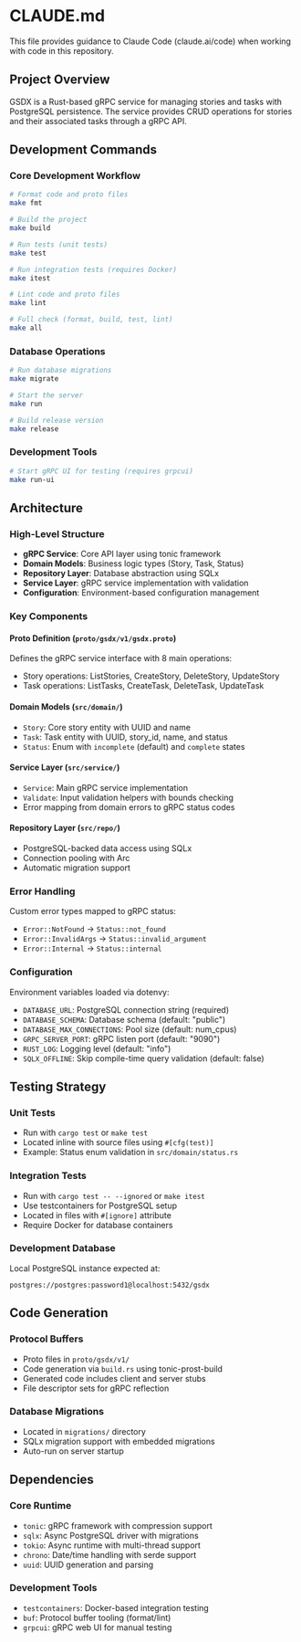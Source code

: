 # CLAUDE.md

This file provides guidance to Claude Code (claude.ai/code) when working with code in this repository.

## Project Overview

GSDX is a Rust-based gRPC service for managing stories and tasks with PostgreSQL persistence. The service provides CRUD operations for stories and their associated tasks through a gRPC API.

## Development Commands

### Core Development Workflow
```bash
# Format code and proto files
make fmt

# Build the project
make build

# Run tests (unit tests)
make test

# Run integration tests (requires Docker)
make itest

# Lint code and proto files
make lint

# Full check (format, build, test, lint)
make all
```

### Database Operations
```bash
# Run database migrations
make migrate

# Start the server
make run

# Build release version
make release
```

### Development Tools
```bash
# Start gRPC UI for testing (requires grpcui)
make run-ui
```

## Architecture

### High-Level Structure
- **gRPC Service**: Core API layer using tonic framework
- **Domain Models**: Business logic types (Story, Task, Status)
- **Repository Layer**: Database abstraction using SQLx
- **Service Layer**: gRPC service implementation with validation
- **Configuration**: Environment-based configuration management

### Key Components

#### Proto Definition (`proto/gsdx/v1/gsdx.proto`)
Defines the gRPC service interface with 8 main operations:
- Story operations: ListStories, CreateStory, DeleteStory, UpdateStory
- Task operations: ListTasks, CreateTask, DeleteTask, UpdateTask

#### Domain Models (`src/domain/`)
- `Story`: Core story entity with UUID and name
- `Task`: Task entity with UUID, story_id, name, and status
- `Status`: Enum with `incomplete` (default) and `complete` states

#### Service Layer (`src/service/`)
- `Service`: Main gRPC service implementation
- `Validate`: Input validation helpers with bounds checking
- Error mapping from domain errors to gRPC status codes

#### Repository Layer (`src/repo/`)
- PostgreSQL-backed data access using SQLx
- Connection pooling with Arc<PgPool>
- Automatic migration support

### Error Handling
Custom error types mapped to gRPC status:
- `Error::NotFound` → `Status::not_found`
- `Error::InvalidArgs` → `Status::invalid_argument` 
- `Error::Internal` → `Status::internal`

### Configuration
Environment variables loaded via dotenvy:
- `DATABASE_URL`: PostgreSQL connection string (required)
- `DATABASE_SCHEMA`: Database schema (default: "public")
- `DATABASE_MAX_CONNECTIONS`: Pool size (default: num_cpus)
- `GRPC_SERVER_PORT`: gRPC listen port (default: "9090")
- `RUST_LOG`: Logging level (default: "info")
- `SQLX_OFFLINE`: Skip compile-time query validation (default: false)

## Testing Strategy

### Unit Tests
- Run with `cargo test` or `make test`
- Located inline with source files using `#[cfg(test)]`
- Example: Status enum validation in `src/domain/status.rs`

### Integration Tests
- Run with `cargo test -- --ignored` or `make itest`
- Use testcontainers for PostgreSQL setup
- Located in files with `#[ignore]` attribute
- Require Docker for database containers

### Development Database
Local PostgreSQL instance expected at:
```
postgres://postgres:password1@localhost:5432/gsdx
```

## Code Generation

### Protocol Buffers
- Proto files in `proto/gsdx/v1/`
- Code generation via `build.rs` using tonic-prost-build
- Generated code includes client and server stubs
- File descriptor sets for gRPC reflection

### Database Migrations
- Located in `migrations/` directory
- SQLx migration support with embedded migrations
- Auto-run on server startup

## Dependencies

### Core Runtime
- `tonic`: gRPC framework with compression support
- `sqlx`: Async PostgreSQL driver with migrations
- `tokio`: Async runtime with multi-thread support
- `chrono`: Date/time handling with serde support
- `uuid`: UUID generation and parsing

### Development Tools
- `testcontainers`: Docker-based integration testing
- `buf`: Protocol buffer tooling (format/lint)
- `grpcui`: gRPC web UI for manual testing